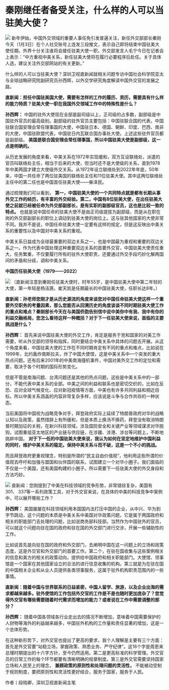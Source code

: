 # 秦刚继任者备受关注，什么样的人可以当驻美大使？

![](https://inews.gtimg.com/newsapp_bt/0/15592033046/1000)
新年伊始，中国外交领域的重要人事任免引发普遍关注，新任外交部部长秦刚今天（1月3日）在个人社交账号上连发三段推文，表示自己即将结束中国驻美大使任期。外界十分关注谁将会接任驻美大使一职，外交部发言人毛宁今日在记者会上表示：“中方重视中美关系，新任驻美大使将在履行必要程序后赴任。关于具体人选，建议关注外交部网站的有关更新。”

什么样的人可以当驻美大使？深圳卫视直新闻就相关问题专访中国社会科学院亚太与全球战略研究院副研究员孙西辉，以外交学研究角度解读中国外交官的发展之路。

**直新闻：担任中国驻美国大使，需要有怎样的工作的履历、资历，需要具有什么样的能力特质？驻美大使一职在我国外交领域工作中的特殊性是什么？**

**孙西辉：**
中国的驻外大使现在全部是副司级以上，正司级的占多数，副部级是中国驻外官员的最高级别。副部级的驻外官员主要包括：中国驻联合国的代表，中国驻联合国安理会常任理事国的大使，中国驻日本、德国、朝鲜、印度、巴西、南非的大使，中国驻欧盟代表，中国驻日内瓦联合国办事处大使。上述这些驻外官员都是副部级。
**美国是联合国安理会常任理事国，所以中国驻美大使是副部级，这一点是明确的。**

从历史发展的角度来看，中美关系在1972年实现缓和，双方互设联络处，派遣的官员叫联络处主任，相当于后来的大使，但当时还不是大使级的关系，直到1978年中美两国才建立大使级外交关系。从1972年设立联络处到2022年年底，50年来，中国一共任命了两位驻美国的联络处主任和11位驻美大使。其中这两位联络处主任中的第二任也是中国首任驻美大使——柴泽民。

通过梳理我们可以看到，
**第一，中国驻美大使的一个共同特点就是都有长期从事外交工作的经历，有丰富的外交经验。第二，中国有8位驻美大使，在出任驻美大使之前就已经被任命为外交部副部长，是有实职的副部级官员，这也是比较一致的特点。**
也就是说中国任命的驻美大使不是由正司级提拔为副部级，而是从在职在岗的外交部副部长的职位上调动到驻美大使的岗位上。这与驻其他国家的大使非常不同。我并不是说，中国任命驻美大使一定要有这样的规定，但是这反映出中美关系的重要性以及中国对中美关系的重视。

中美关系日益成为全球最重要的双边关系之一，也是中国最为重视和重要的双边关系之一。作为代表中国处理这种重要双边关系的首要外交官，中国驻美大使责任重大，任务繁重，不仅要履行所有的驻外大使职责，还要通过外交手段巧妙化解两国间的矛盾和分歧，调和中美关系。

**中国历任驻美大使（1979——2022）**

![](https://inews.gtimg.com/newsapp_bt/0/15592151075/1000)
（直新闻注意到秦刚任驻美大使时，时年55岁，是中国驻美大使中第二年轻的大使，第一年轻是杨洁篪。崔天凯是任期最长的中国驻美大使，任职长达8年。）

**直新闻：孙老师您刚才是从历史源流的角度来谈您对中国任命驻美大使这样一个重要外交职务的考量因素，那么您能否从回溯历史的角度谈谈不同时期驻美大使工作的重点和难点？秦刚部长今天在与美国侨胞告别信中说中美你中有我、我中有你的利益交融格局，您怎么看待这样一种概括？对于下一任驻美大使来说，面临的主要挑战是什么？**

**孙西辉：**
首先来说中国驻美大使的外交工作，肯定是服务于党和国家的对美工作需要，听从外交部的领导和指挥，同时要结合中美关系中具体的问题去开展。从这个角度来看，中国驻美大使的工作在不同时期肯定有不同的重点和难点，比如说在1999年，北约轰炸南斯拉夫，炸了中国大使馆，这是中美关系中一个突发的重大热点问题。还有后来2001年的中美南海撞机事件，中国对美外交工作的定位和需要，取决于各个时期的国际形势变化。

但是不管是南海问题、台湾问题还是其他的热点问题，这些是中美关系中的一部分，不能代表中美关系的全部。中美之间的利益和联系也是密切交织的，比如在反恐、应对全球气候变化、应对新冠疫情等方面，中美也有许多共同利益和相近目标。所以中美关系涵盖的内容非常复杂多样，应该说是斗争与合作共存的一种状态。

当前美国将中国视为战略竞争对手，拜登政府实际上延续了特朗普政府对华的战略认知以及政策，虽然措辞上有所缓和，但是本质上换汤不换药，拜登没有取消特朗普时期加征的关税，在新兴科技领域，涉及国防安全和关键产业等领域谋求对华脱钩，试图重组亚太地区的产业链与供应链，在涉疆、涉港、涉台等问题上，不断地挑衅中国。
**对于下一任的中国驻美大使来说，我认为如何在坚定地维护中国利益的同时，维护中美关系的稳定。保持中美关系斗而不破，这是一个不小的挑战。**

而且拜登政府更重视理念，特别是所谓的“民主自由价值观”，他利用这些所谓的价值观去呼吁和加强与盟国和伙伴国的联系，试图建立一个对华小圈子。我们面临的不仅是一个美国，还有美国构建的小圈子。所以需要下一任驻美大使的外交身段和方法巧妙。

![](https://inews.gtimg.com/newsapp_bt/0/15592033047/1000)
直新闻：您刚提到了中美在科技领域的竞争形势，非常错综复杂，美国有301、
337等一系列政策工具，对于外交官来说，在具体的中美的科技竞争中案例中，可以展开哪些工作？

**孙西辉：**
美国屡屡在科技领域利用本国国内法打压中国的企业，从中兴、华为到字节跳动，这个问题的本质是中美关系中美国对华政策问题，它是属于两国政府和相关的职能部门去处理的问题，比如说商务部科技部。当然作为中国驻外的官员，可以就这个问题向驻在国的政府和驻在国的外交部门进行交涉，开展一些辅助性的工作。

比如说首先是向驻在国的政府和外交部门，去阐明中国在这一问题上的立场和政策态度，这是外交官和外交部门的首要工作。第二个，在驻在国收集与这些案例相关的信息和美方的相关的政策动向，提供给中国政府和相关职能部门。大使馆、领事馆是一个国家在其他国家设立的合法的进行信息收集的机构。第三就是为在驻在国的中国相关企业和从业人员提供各类领事服务，这属于驻外机构职责范围内的一些事情。

**直新闻：随着中国与世界联系的日益紧密，中国人留学、旅游，以及企业出海的需求都越来越多。驻外使馆的工作包括外交官的工作是不是也随时更加庞杂了？您觉得外交官有哪些需要随着时代需求而增加的能力？或者说在工作中需要调整的部分？**

**孙西辉：**
随着中国各领域各行业走出去的情况不断增加，意味着中国需要保护的人财物等海外的利益越来越多，中国驻外机构的工作量和责任显著的增加，这是一个总体形势。

在这种新形势下，对外交官也提出了更高的要求，我个人理解是主要有三个方面：首先是外交官要“站稳立场，掌握政策、熟悉业务、严守纪律”。这16个字是周恩来总理时期提出的十六字方针，至今仍然适用。第二是更高标准的科学管理。外交官员的日常工作的每个环节都要有清晰明确的规章制度。第三是外交官需要坚持国家立场和人民至上的理念，
**兼顾政策的原则性和处理问题的灵活性，** 不能被动受制于规则制度，要把原则性和灵活性更好结合，服务于国家，服务于人民。

作者丨段晓卿，深圳卫视直新闻主笔

